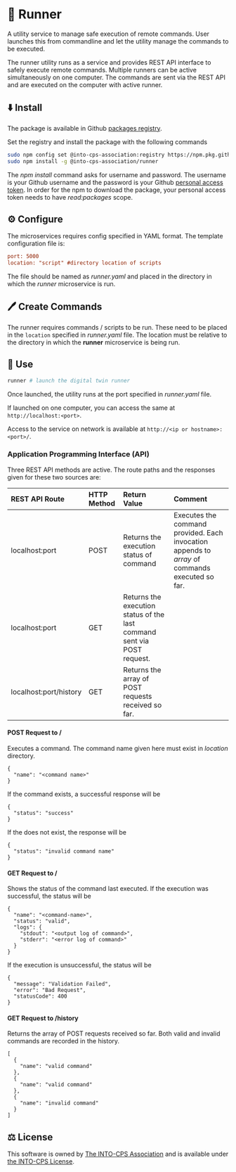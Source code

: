 # :runner: Runner

A utility service to manage safe execution of remote commands.
User launches this from commandline and let the utility
manage the commands to be executed.

The runner utility runs as a service and provides
REST API interface to safely execute remote commands.
Multiple runners can be active simultaneously on one computer.
The commands are sent via the REST API and are executed on the computer
with active runner.

## :arrow_down: Install

The package is available in Github
[packages registry](https://github.com/orgs/INTO-CPS-Association/packages).

Set the registry and install the package with the following commands

```bash
sudo npm config set @into-cps-association:registry https://npm.pkg.github.com
sudo npm install -g @into-cps-association/runner
```

The _npm install_ command asks for username and password. The username is
your Github username and the password is your Github
[personal access token](https://docs.github.com/en/authentication/keeping-your-account-and-data-secure/managing-your-personal-access-tokens).
In order for the npm to download the package, your personal access token
needs to have _read:packages_ scope.

## :gear: Configure

The microservices requires config specified in YAML format.
The template configuration file is:

```ini
port: 5000
location: "script" #directory location of scripts
```

The file should be named as _runner.yaml_ and placed in the directory
in which the _runner_ microservice is run.

## :pen: Create Commands

The runner requires commands / scripts to be run.
These need to be placed in the `location` specified in
_runner.yaml_ file. The location must be relative to
the directory in which the **runner** microservice is being
run.

## :rocket: Use

```bash
runner # launch the digital twin runner
```

Once launched, the utility runs at the port specified in
_runner.yaml_ file.

If launched on one computer,
you can access the same at `http://localhost:<port>`.

Access to the service on network is available at `http://<ip or hostname>:<port>/`.

### Application Programming Interface (API)

Three REST API methods are active. The route paths and the responses given
for these two sources are:

| REST API Route                 | HTTP Method | Return Value | Comment |
| :----------------------------- |:--------|:----------- | :------ |
| localhost:port | POST  | Returns the execution status of command | Executes the command provided. Each invocation appends to _array_ of commands executed so far. |
| localhost:port | GET |  Returns the execution status of the last command sent via POST request. |  |
| localhost:port/history | GET | Returns the array of POST requests received so far. |  |

#### POST Request to /

Executes a command. The command name given here must exist
in _location_ directory.

```http
{
  "name": "<command name>"
}
```

If the command exists, a successful response will be

```http
{
  "status": "success"
}
```

If the does not exist, the response will be

```http
{
  "status": "invalid command name"
}
```

#### GET Request to /

Shows the status of the command last executed. If the execution
was successful, the status will be

```http
{
  "name": "<command-name>",
  "status": "valid",
  "logs": {
    "stdout": "<output log of command>",
    "stderr": "<error log of command>"
  }
}
```

If the execution is unsuccessful, the status will be

```http
{
  "message": "Validation Failed",
  "error": "Bad Request",
  "statusCode": 400
}
```

#### GET Request to /history

Returns the array of POST requests received so far.
Both valid and invalid commands are recorded in the history.

```http
[
  {
    "name": "valid command"
  },
  {
    "name": "valid command"
  },
  {
    "name": "invalid command"
  }
]
```

## :balance_scale: License

This software is owned by
[The INTO-CPS Association](https://into-cps.org/)
and is available under [the INTO-CPS License](./LICENSE.md).
